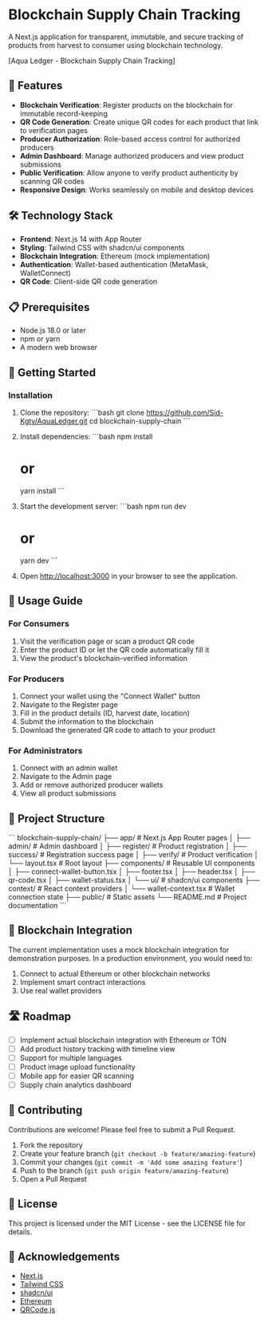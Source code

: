 # Blockchain Supply Chain Tracking

A Next.js application for transparent, immutable, and secure tracking of products from harvest to consumer using blockchain technology.

[Aqua Ledger - Blockchain Supply Chain Tracking]

## 🌟 Features

- **Blockchain Verification**: Register products on the blockchain for immutable record-keeping
- **QR Code Generation**: Create unique QR codes for each product that link to verification pages
- **Producer Authorization**: Role-based access control for authorized producers
- **Admin Dashboard**: Manage authorized producers and view product submissions
- **Public Verification**: Allow anyone to verify product authenticity by scanning QR codes
- **Responsive Design**: Works seamlessly on mobile and desktop devices

## 🛠️ Technology Stack

- **Frontend**: Next.js 14 with App Router
- **Styling**: Tailwind CSS with shadcn/ui components
- **Blockchain Integration**: Ethereum (mock implementation)
- **Authentication**: Wallet-based authentication (MetaMask, WalletConnect)
- **QR Code**: Client-side QR code generation

## 📋 Prerequisites

- Node.js 18.0 or later
- npm or yarn
- A modern web browser

## 🚀 Getting Started

### Installation

1. Clone the repository:
   \`\`\`bash
   git clone https://github.com/Sid-Kgty/AquaLedger.git
   cd blockchain-supply-chain
   \`\`\`

2. Install dependencies:
   \`\`\`bash
   npm install
   # or
   yarn install
   \`\`\`

3. Start the development server:
   \`\`\`bash
   npm run dev
   # or
   yarn dev
   \`\`\`

4. Open [http://localhost:3000](http://localhost:3000) in your browser to see the application.

## 📱 Usage Guide

### For Consumers

1. Visit the verification page or scan a product QR code
2. Enter the product ID or let the QR code automatically fill it
3. View the product's blockchain-verified information

### For Producers

1. Connect your wallet using the "Connect Wallet" button
2. Navigate to the Register page
3. Fill in the product details (ID, harvest date, location)
4. Submit the information to the blockchain
5. Download the generated QR code to attach to your product

### For Administrators

1. Connect with an admin wallet
2. Navigate to the Admin page
3. Add or remove authorized producer wallets
4. View all product submissions

## 📁 Project Structure

\`\`\`
blockchain-supply-chain/
├── app/                    # Next.js App Router pages
│   ├── admin/              # Admin dashboard
│   ├── register/           # Product registration
│   ├── success/            # Registration success page
│   ├── verify/             # Product verification
│   └── layout.tsx          # Root layout
├── components/             # Reusable UI components
│   ├── connect-wallet-button.tsx
│   ├── footer.tsx
│   ├── header.tsx
│   ├── qr-code.tsx
│   ├── wallet-status.tsx
│   └── ui/                 # shadcn/ui components
├── context/                # React context providers
│   └── wallet-context.tsx  # Wallet connection state
├── public/                 # Static assets
└── README.md               # Project documentation
\`\`\`

## 🔄 Blockchain Integration

The current implementation uses a mock blockchain integration for demonstration purposes. In a production environment, you would need to:

1. Connect to actual Ethereum or other blockchain networks
2. Implement smart contract interactions
3. Use real wallet providers

## 🛣️ Roadmap

- [ ] Implement actual blockchain integration with Ethereum or TON
- [ ] Add product history tracking with timeline view
- [ ] Support for multiple languages
- [ ] Product image upload functionality
- [ ] Mobile app for easier QR scanning
- [ ] Supply chain analytics dashboard

## 🤝 Contributing

Contributions are welcome! Please feel free to submit a Pull Request.

1. Fork the repository
2. Create your feature branch (`git checkout -b feature/amazing-feature`)
3. Commit your changes (`git commit -m 'Add some amazing feature'`)
4. Push to the branch (`git push origin feature/amazing-feature`)
5. Open a Pull Request

## 📜 License

This project is licensed under the MIT License - see the LICENSE file for details.

## 🙏 Acknowledgements

- [Next.js](https://nextjs.org/)
- [Tailwind CSS](https://tailwindcss.com/)
- [shadcn/ui](https://ui.shadcn.com/)
- [Ethereum](https://ethereum.org/)
- [QRCode.js](https://github.com/soldair/node-qrcode)


